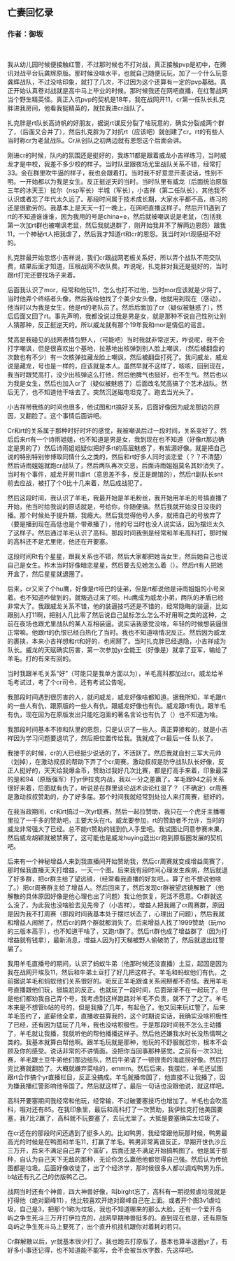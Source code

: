## 亡妻回忆录
### 作者：御坂
<br>

我从幼儿园时候便接触红警，不过那时候也不打对战，真正接触pvp是初中，在腾讯对战平台玩龚辉原版。那时候没啥水平，也就自己随便玩玩，加了一个什么玩意龚辉战队，不过没啥印象，就打了几次，不过因为这个还算有一定的pvp基础。真正开始认真卷对战就是高中马上毕业的时候。那时候我还在网吧直播，在红警战网当个野生精英怪。真正入坑pvp的契机是18年，我在战网开11，cr第一任队长扎克胖进我房间，他看我挺精英的，就拉我进cr战队了。

扎克胖是rt队长高诗帆的好朋友，据说rt谋反分裂了啥玩意的，确实分裂成两个群了，（后面又合并了），然后扎克胖为了对抗rt（应该吧）就创建了cr。rt的有些人当时称cr为老鼠战队。Cr从创队之初两边就有恩怨这个后面会讲。

刚进cr的时候，队内的氛围还是挺好的，我练11都是跟着威龙小吉祥练习，当时威龙才是中校，我差不多少校的样子。当时队里跟夜场尤里战队关系不错，经常打33。会在群里吹牛逼的样子，我也会跟着打。当时我不好意思开麦说话，性别不明。一开始都以为我是女生。反正挺逆天的当时。当时队里有威龙（后面统治原版三年的冰天王）拉尔（nsp军长）半城（军长），小吉祥（第二任队长），其他我不认识或者忘了年代太久远了。那段时间属于技术成长期，大家水平都不高，练习的还是很勤劳的。我基本上是天天一打一晚上，在网吧直播这样子。然后开11遇到了rt的不知道谁谁谁，因为我用的号是china=e，然后就被嘲讽说是老鼠，（包括我第一次加rt群也被嘲讽老鼠，然后我就退群了，刚开始我并不了解两边恩怨）跟我11，一个神秘rt人把我虐了，然后我才知道rt和cr的恩怨。我当时对rt观感挺不好的。

扎克胖最开始忽悠小吉祥说，我们cr跟战网老板关系好，所以弄个战队不用交队费，结果后面才知道，压根战网不收队费。咋说呢，扎克胖对我还是挺好的，当时跟rt打完还要找场子来着。

后面我认识了mor，经常和他玩11，怎么也打不过他，当时mor应该就是少将了。当时他弄个终结者头像，然后我给他找了个美少女头像，他就用到现在（感动）。他当时以为我是女生，他是rt的老队员了。然后后面加了cr（疑似被魅惑了），然后后面又回了rt。事先声明，我都没说过我是男是女，就是那种不说自己性别让别人猜那种，反正挺逆天的。所以威龙就有那个19年我和mor是情侣的谣言。

梵高是我碰见的战网表情包野人，（可能吧）当时我就非常逆天，咋说呢，我不会打字嘲讽，但是很喜欢出个基地，拉基地出核弹到别人脸上嘲讽，（然后被翻盘的次数也有不少）有一次核弹拉藏龙脸上嘲讽，然后被翻盘打死了。我问威龙，威龙说是藏龙，号也是一样的，应该就是本人。虽然早就不这样了，咳咳，回到现在，我当时跟梵高打，没少出核弹这么打他，然后他脾气也挺好，也不生气。然后也以为我是女生，然后也加入cr了（疑似被魅惑了）后面改名梵高搞了个艺术战队。然后无了，也不知道他干啥去了。突然沉迷磁电坦克了。跑去当光头了。

小吉祥带我练的时间也很多，他试图和rt搞好关系，后面好像因为威龙那边的原因，又翻脸了。这个事情后面讲吧。

Cr和rt的关系属于那种时好时坏的感觉，我被嘲讽后过一段时间，关系变好了。然后后来rt有一个诗雨姐姐，也不知道是男是女，我到现在也不知道（好像rt那边确定是男的了）然后诗雨姐姐疑似把好多rt的高层魅惑了，有紫源好像。就是把自己说的特别特别惨博取同情什么之类的，然后和rt好多人同时谈恋爱（？？不清楚）然后诗雨姐姐就跑cr战队了，然后两队再次交恶，后面诗雨姐姐莫名其妙消失了。当时有个事件，威龙开房11虐rt（意思差不多，反正是踢馆的），然后rt副队长snt前去应战，被打了个0比十几来着，然后成战犯了。

然后这段时间，我认识了羊毛，我最开始是羊毛粉丝，我开始用羊毛的号搞直播了开始，他当时给我说的原话就是，号给你，你随便搞。然后我就开始没日没夜的播。那个时候处于提升期，我瘾大。然后我觉得他号人多，就把自己的号放弃了（要是播到现在高低也是个带煮播了），他的号当时也没人说实话，因为摆烂太久了这样子。然后通过羊毛认识了高科。那段时间我倒是经常和羊毛高科打，那时候的高科还不是尤里佬，他还在开要塞。

这段时间Rt有个星星，跟我关系也不错，然后大家都把她当女生，然后她自己也说自己是女生。柞木当时好像暗恋星星，然后要去见她怎么着（）。然后rt有人把她开盒了，然后星星就退圈了。

后来，cr又来了个hu鹰，好像是rt哑巴的徒弟，但是rt都说他是诗雨姐姐的小号来着。也不知道咋做到的，就叛逃过来了呗。Hu鹰成为威龙小弟，两队的矛盾已经非常大了。我跟威龙关系不错，他的装逼技巧还是不错的，经常隐晦的装逼，比如跟别人打11啊，把别人几比零了然后说自己鼠标怎么怎么不好用啊之类的这种，之前在夜场也跟尤里战队的某人互相装逼。说实话我感觉没啥，年轻的时候想装逼很正常嘛。他跟rt的仇恨已经白热化了当时。我也不知道啥情况反正。然后因为威龙的裹挟，本来小吉祥想和rt和好的，也闹掰了。当时扎克胖已经退隐，小吉祥成为队长。威龙的天赋确实厉害，第一次参加yr全能王（好像是）就拿了亚军，输给了羊毛。打的有来有回的。

当时我跟羊毛关系“好”（可能只是我单方面以为），羊毛高科都加过cr。威龙给羊毛考试过，考了个cr司令，还有考试公告呢。

我那段时间遇到很厉害的人，就问威龙，威龙好像啥都知道。据我所知，羊毛跟rt的一些人有仇，跟原版的一些人有仇，跟威龙好像也有仇。威龙跟rt有仇，跟羊毛有仇，现在因为在原版发出只能吃泡面的著名言论也有仇了（）也不知道为啥。

我那段时间基本不掺和队里的恩怨，只是认识了一些人。真正算掺和的，就是小吉祥因为学习问题要退坑了，然后把位置传给我。我就成了cr最后一任
队长了。

我接手的时候，cr的人已经挺少说话的了，不活跃了。然后我就自封三军大元帅（划掉），在激动叔叔的帮助下弄了个cr周赛。激动叔叔是防守战队队长好像，反正人挺好的，天天给我爆金币，赞助过我好几次比赛，都是打高手来着，印象最深的是和94（原版强军）打yr伊拉克内战，我以一分之差赢了。羊毛跟94之前关系很好来着，后面就有仇了，听说是在群里谈论战术谈论红温了？（不确定）cr周赛是激动叔叔赞助的，办了好多届。那个时间我就经常到处拉人来打周赛，挺好的。

在我当政期间，cr和rt搞过一次yr联赛，然后一起拉赞助，我只在一个虎牙主播哪里拉了一千多的赞助吧，主要大头在rt。威龙要参加，rt的赞助者不允许，当时的威龙非常强大了已经。总不能rt赞助的钱到仇人手里吧。我试图让同意参赛未果，然后威龙胡颖就被禁赛了。这可能也是威龙huying退出cr跑到原版圈发展的契机吧。

后来有一个神秘增益人来到我直播间开始赞助我，然后cr周赛就变成增益周赛了，那时候我直播天天打增益，一天一个图。后来我有段时间心理发生疾病，然后就退了好多群，把cr群主给了望远镜，（经常看我直播的好友吧。。算了也不想说他啥了。）把cr周赛群主给了增益人。然后回来了，然后发现cr群被望远镜解散了（他解散的具体原因好像是他心理也出了问题）我让他恢复，死活不愿意。Cr群就这么没了，为此我也没啥脸去见先帝了（小吉祥）。增益人把我踢了cr周赛群，原因是因为我不打周赛（那段时间我基本处于摆烂状态了，心理出了问题），然后我就和增益人闹掰了，然后cr的两个群就都消失了。后来增益人找了1999赞助（玩mo的三版本高手），也不知道干啥了，又跑rt群了。然后rt群也成了增益群了（因为打增益就有钱拿），最新消息，增益人因为打天梯被野人偷破防了，然后就退出红警届了。

我用羊毛直播号的期间，认识了蚂蚁牛弟（他那时候还没直播）土豆，起因是因为我在战网开埃及11，然后和牛弟土豆打了好几把这样子。羊毛和蚂蚁他们有仇，之前据说羊毛和蚂蚁他们关系很好的。呃反正羊毛跟谁关系闹掰都不奇怪。我用羊毛号直播跟他们玩，挺尴尬的反正。也就玩了一段时间，后面渐渐不在一起玩了。但是他们都劝我自己弄个号，我考虑到这样跑路对羊毛不负责，就不了了之了。羊毛本来是不想管b站的号的，但是我播了几年，有起色了。他又回来玩红警了。后来羊毛签约了，底薪他全拿，直播收益算我的，这个时期说实话，我确实没啥积极性了已经，还有因为猛玩了几年，我也没啥积极性。于是那段时间我不怎么主动播了，羊毛就让我播，我就听他的帮他播播这样子。然后他还嫌我水时长没热情啊之类的。我基本就算白帮他啊。跟羊毛玩就是那种，他玩的不舒服就怼你，根本不会顾及你的感受。说话非常的不讲情面。没把你当回事那种感觉。之前有一次33比赛，羊毛跟土豆牛弟他们那边组队，然后牛弟请了一顿很贵的海底捞好像。然后打完比赛就翻脸了。大概就嫌弃菜啥的，emmm。然后后来，我摆烂，羊毛还试图跟rt合作搞个yr直播栏目，反正没搞成。羊毛就播帝国了，他直接不让我播了，因为嫌我播红警影响他帝国了。然后就这样了。最后一句话也没跟他说，就这样吧。

高科开要塞期间我经常和他玩，经常输，不过破要塞技巧也增加了。羊毛也会吹高科，哦对还有85。在我印象里，最后和高科打了一次赞助，我伊拉克打他美国要塞，我7比2赢了，高科就不玩要塞了，去玩尤里了。大抵是要塞确实太垃圾了。

在cr还在的那段时间还遇到了挺多人的。比如鸭男，我经常跟他玩那时候，鸭男最高光的时候是在鸭图和羊毛11，打赢了羊毛。鸭男非常离谱反正，早期开世仇沙丘三万开，后来不满足自己弄了个富矿，后面还是不满足开始搞鸭图了。他是属于那种，自认为自己天下无敌的那种，无论你怎么赢他他都觉得自己强。然后认为传统图都是垃圾。后面好像收徒了，出了个经济学，那时候很多人都以调戏鸭男为乐。b站还有孔乙己的仿版鸭乙己。

战网当时还有个神兽，四大神兽好像，叫birght忘了，高科有一期视频虐垃圾就是打得他（绝对巅峰11），他比较喜欢开绝对巅峰自己在上面。或者开个图3v1虐垃圾，自己是3，把那个1称为垃圾，我也不知道哪来的那么大脸。还有一个爱开岛屿之争生死斗三万开打伊拉克的，战网早期神兽挺多的。直到现在也是，还有原版岛屿之争生死斗马上要死了，出个直升机挂机跟你对着耗的若只。

Cr群解散以后，yr就基本很少打了。我也跑去打原版了，基本也算半退圈yr了，有好多小事还记得，也不知道能不能写，会不会被当水字数，先这样吧。

